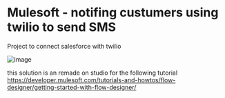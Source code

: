 # Mulesoft - notifing custumers using twilio to send SMS 
Project to connect salesforce with twilio

![image](https://github.com/WiLL-DevveD/salesforceTwilio/assets/22899680/595cd850-02b6-4b4e-b35a-91c1c58c922e)

this solution is an remade on studio for the following tutorial https://developer.mulesoft.com/tutorials-and-howtos/flow-designer/getting-started-with-flow-designer/

